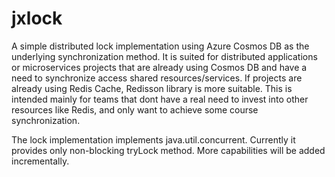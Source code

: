 # jxlock

A simple distributed lock implementation using Azure Cosmos DB as the underlying synchronization method. It is suited for distributed applications or microservices projects that are already using Cosmos DB and have a need to synchronize access shared resources/services. If projects are already using Redis Cache, Redisson library is more suitable. This is intended mainly for teams that dont have a real need to invest into other resources like Redis, and only want to achieve some course synchronization.

The lock implementation implements java.util.concurrent. Currently it provides only non-blocking tryLock method. More capabilities will be added incrementally.
